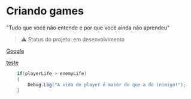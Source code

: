 # Criando games
"Tudo que você não entende é por que você ainda não aprendeu" 

> :warning: Status do projeto: em desenvolvimento

[Google](https://google.com)

[teste](/C#/Sintaxe)
```csharp
    if(playerLife > enemyLife)
    {
        Debug.Log("A vida do player é maior do que a do inimigo!");
    }
```